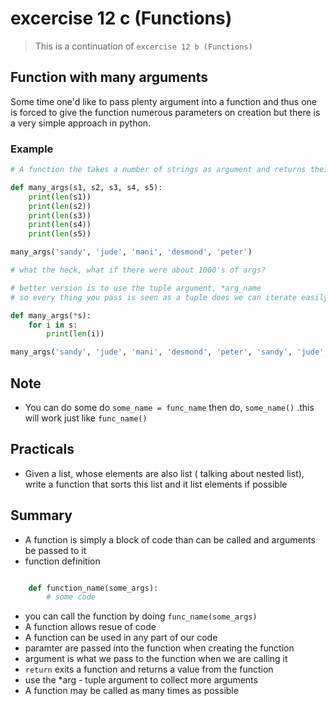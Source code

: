 # excercise 12 c (Functions)

> This is a continuation of `excercise 12 b (Functions)` 

## Function with many arguments

Some time one'd like to pass plenty argument into a function and thus one is forced to give the function numerous parameters on creation but there is a very simple approach in python.

### Example

``` python
# A function the takes a number of strings as argument and returns their length

def many_args(s1, s2, s3, s4, s5):
    print(len(s1))
    print(len(s2))
    print(len(s3))
    print(len(s4))
    print(len(s5))

many_args('sandy', 'jude', 'mani', 'desmond', 'peter')

# what the heck, what if there were about 1000's of args?

# better version is to use the tuple argument, *arg_name
# so every thing you pass is seen as a tuple does we can iterate easily

def many_args(*s):
    for i in s:
        print(len(i))

many_args('sandy', 'jude', 'mani', 'desmond', 'peter', 'sandy', 'jude', 'mani', 'desmond', 'peter', 'sandy', 'jude', 'mani', 'desmond', 'peter')

```

## Note

* You can do some do `some_name = func_name` then do, `some_name()` .this will work just like `func_name()` 

## Practicals

* Given a list, whose elements are also list ( talking about nested list), write a function that sorts this list and it list elements if possible

## Summary

* A function is simply a block of code than can be called and arguments be passed to it
* function definition 

```python

    def function_name(some_args):
        # some code

``` 

* you can call the function by doing `func_name(some_args)` 
* A function allows resue of code
* A function can be used in any part of our code
* paramter are passed into the function when creating the function
* argument is what we pass to the function when we are calling it
* `return` exits a function and returns a value from the function
* use the *arg - tuple argument to collect more arguments
* A function may be called as many times as possible

